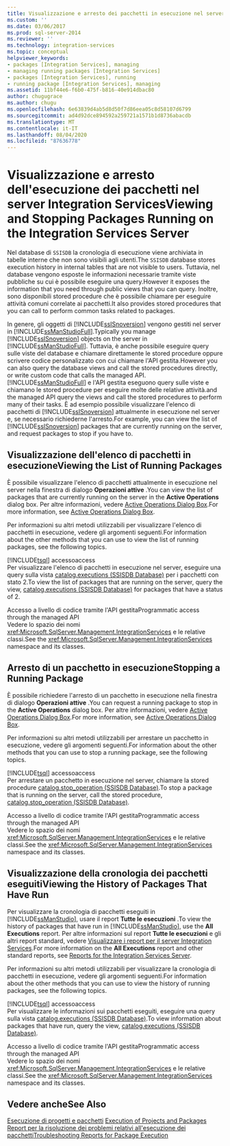 ```yaml
---
title: Visualizzazione e arresto dei pacchetti in esecuzione nel server Integration Services | Microsoft Docs
ms.custom: ''
ms.date: 03/06/2017
ms.prod: sql-server-2014
ms.reviewer: ''
ms.technology: integration-services
ms.topic: conceptual
helpviewer_keywords:
- packages [Integration Services], managing
- managing running packages [Integration Services]
- packages [Integration Services], running
- running package [Integration Services], managing
ms.assetid: 11bf44e6-f6b0-475f-b816-40e914dbac80
author: chugugrace
ms.author: chugu
ms.openlocfilehash: 6e63839d4ab5d8d50f7d86eea05c8d58107d6799
ms.sourcegitcommit: ad4d92dce894592a259721a1571b1d8736abacdb
ms.translationtype: MT
ms.contentlocale: it-IT
ms.lasthandoff: 08/04/2020
ms.locfileid: "87636778"
---
```

# <a name="viewing-and-stopping-packages-running-on-the-integration-services-server"></a><span data-ttu-id="787b2-102">Visualizzazione e arresto dell'esecuzione dei pacchetti nel server Integration Services</span><span class="sxs-lookup"><span data-stu-id="787b2-102">Viewing and Stopping Packages Running on the Integration Services Server</span></span>
  <span data-ttu-id="787b2-103">Nel database di `SSISDB` la cronologia di esecuzione viene archiviata in tabelle interne che non sono visibili agli utenti.</span><span class="sxs-lookup"><span data-stu-id="787b2-103">The `SSISDB` database stores execution history in internal tables that are not visible to users.</span></span> <span data-ttu-id="787b2-104">Tuttavia, nel database vengono esposte le informazioni necessarie tramite viste pubbliche su cui è possibile eseguire una query.</span><span class="sxs-lookup"><span data-stu-id="787b2-104">However it exposes the information that you need through public views that you can query.</span></span> <span data-ttu-id="787b2-105">Inoltre, sono disponibili stored procedure che è possibile chiamare per eseguire attività comuni correlate ai pacchetti.</span><span class="sxs-lookup"><span data-stu-id="787b2-105">It also provides stored procedures that you can call to perform common tasks related to packages.</span></span>  
  
 <span data-ttu-id="787b2-106">In genere, gli oggetti di [!INCLUDE[ssISnoversion](../includes/ssisnoversion-md.md)] vengono gestiti nel server in [!INCLUDE[ssManStudioFull](../includes/ssmanstudiofull-md.md)].</span><span class="sxs-lookup"><span data-stu-id="787b2-106">Typically you manage [!INCLUDE[ssISnoversion](../includes/ssisnoversion-md.md)] objects on the server in [!INCLUDE[ssManStudioFull](../includes/ssmanstudiofull-md.md)].</span></span> <span data-ttu-id="787b2-107">Tuttavia, è anche possibile eseguire query sulle viste del database e chiamare direttamente le stored procedure oppure scrivere codice personalizzato con cui chiamare l'API gestita.</span><span class="sxs-lookup"><span data-stu-id="787b2-107">However you can also query the database views and call the stored procedures directly, or write custom code that calls the managed API.</span></span> [!INCLUDE[ssManStudioFull](../includes/ssmanstudiofull-md.md)] <span data-ttu-id="787b2-108">e l'API gestita eseguono query sulle viste e chiamano le stored procedure per eseguire molte delle relative attività.</span><span class="sxs-lookup"><span data-stu-id="787b2-108">and the managed API query the views and call the stored procedures to perform many of their tasks.</span></span> <span data-ttu-id="787b2-109">È ad esempio possibile visualizzare l'elenco di pacchetti di [!INCLUDE[ssISnoversion](../includes/ssisnoversion-md.md)] attualmente in esecuzione nel server e, se necessario richiederne l'arresto.</span><span class="sxs-lookup"><span data-stu-id="787b2-109">For example, you can view the list of [!INCLUDE[ssISnoversion](../includes/ssisnoversion-md.md)] packages that are currently running on the server, and request packages to stop if you have to.</span></span>  
  
## <a name="viewing-the-list-of-running-packages"></a><span data-ttu-id="787b2-110">Visualizzazione dell'elenco di pacchetti in esecuzione</span><span class="sxs-lookup"><span data-stu-id="787b2-110">Viewing the List of Running Packages</span></span>  
 <span data-ttu-id="787b2-111">È possibile visualizzare l'elenco di pacchetti attualmente in esecuzione nel server nella finestra di dialogo **Operazioni attive** .</span><span class="sxs-lookup"><span data-stu-id="787b2-111">You can view the list of packages that are currently running on the server in the **Active Operations** dialog box.</span></span> <span data-ttu-id="787b2-112">Per altre informazioni, vedere [Active Operations Dialog Box](../../2014/integration-services/active-operations-dialog-box.md).</span><span class="sxs-lookup"><span data-stu-id="787b2-112">For more information, see [Active Operations Dialog Box](../../2014/integration-services/active-operations-dialog-box.md).</span></span>  
  
 <span data-ttu-id="787b2-113">Per informazioni su altri metodi utilizzabili per visualizzare l'elenco di pacchetti in esecuzione, vedere gli argomenti seguenti.</span><span class="sxs-lookup"><span data-stu-id="787b2-113">For information about the other methods that you can use to view the list of running packages, see the following topics.</span></span>  
  
 [!INCLUDE[tsql](../includes/tsql-md.md)] <span data-ttu-id="787b2-114">accesso</span><span class="sxs-lookup"><span data-stu-id="787b2-114">access</span></span>  
 <span data-ttu-id="787b2-115">Per visualizzare l'elenco di pacchetti in esecuzione nel server, eseguire una query sulla vista [catalog.executions &#40;SSISDB Database&#41;](/sql/integration-services/system-views/catalog-executions-ssisdb-database) per i pacchetti con stato 2.</span><span class="sxs-lookup"><span data-stu-id="787b2-115">To view the list of packages that are running on the server, query the view, [catalog.executions &#40;SSISDB Database&#41;](/sql/integration-services/system-views/catalog-executions-ssisdb-database) for packages that have a status of 2.</span></span>  
  
 <span data-ttu-id="787b2-116">Accesso a livello di codice tramite l'API gestita</span><span class="sxs-lookup"><span data-stu-id="787b2-116">Programmatic access through the managed API</span></span>  
 <span data-ttu-id="787b2-117">Vedere lo spazio dei nomi <xref:Microsoft.SqlServer.Management.IntegrationServices> e le relative classi.</span><span class="sxs-lookup"><span data-stu-id="787b2-117">See the <xref:Microsoft.SqlServer.Management.IntegrationServices> namespace and its classes.</span></span>  
  
## <a name="stopping-a-running-package"></a><span data-ttu-id="787b2-118">Arresto di un pacchetto in esecuzione</span><span class="sxs-lookup"><span data-stu-id="787b2-118">Stopping a Running Package</span></span>  
 <span data-ttu-id="787b2-119">È possibile richiedere l'arresto di un pacchetto in esecuzione nella finestra di dialogo **Operazioni attive** .</span><span class="sxs-lookup"><span data-stu-id="787b2-119">You can request a running package to stop in the **Active Operations** dialog box.</span></span> <span data-ttu-id="787b2-120">Per altre informazioni, vedere [Active Operations Dialog Box](../../2014/integration-services/active-operations-dialog-box.md).</span><span class="sxs-lookup"><span data-stu-id="787b2-120">For more information, see [Active Operations Dialog Box](../../2014/integration-services/active-operations-dialog-box.md).</span></span>  
  
 <span data-ttu-id="787b2-121">Per informazioni su altri metodi utilizzabili per arrestare un pacchetto in esecuzione, vedere gli argomenti seguenti.</span><span class="sxs-lookup"><span data-stu-id="787b2-121">For information about the other methods that you can use to stop a running package, see the following topics.</span></span>  
  
 [!INCLUDE[tsql](../includes/tsql-md.md)] <span data-ttu-id="787b2-122">accesso</span><span class="sxs-lookup"><span data-stu-id="787b2-122">access</span></span>  
 <span data-ttu-id="787b2-123">Per arrestare un pacchetto in esecuzione nel server, chiamare la stored procedure [catalog.stop_operation &#40;SSISDB Database&#41;](/sql/integration-services/system-stored-procedures/catalog-stop-operation-ssisdb-database).</span><span class="sxs-lookup"><span data-stu-id="787b2-123">To stop a package that is running on the server, call the stored procedure, [catalog.stop_operation &#40;SSISDB Database&#41;](/sql/integration-services/system-stored-procedures/catalog-stop-operation-ssisdb-database).</span></span>  
  
 <span data-ttu-id="787b2-124">Accesso a livello di codice tramite l'API gestita</span><span class="sxs-lookup"><span data-stu-id="787b2-124">Programmatic access through the managed API</span></span>  
 <span data-ttu-id="787b2-125">Vedere lo spazio dei nomi <xref:Microsoft.SqlServer.Management.IntegrationServices> e le relative classi.</span><span class="sxs-lookup"><span data-stu-id="787b2-125">See the <xref:Microsoft.SqlServer.Management.IntegrationServices> namespace and its classes.</span></span>  
  
## <a name="viewing-the-history-of-packages-that-have-run"></a><span data-ttu-id="787b2-126">Visualizzazione della cronologia dei pacchetti eseguiti</span><span class="sxs-lookup"><span data-stu-id="787b2-126">Viewing the History of Packages That Have Run</span></span>  
 <span data-ttu-id="787b2-127">Per visualizzare la cronologia di pacchetti eseguiti in [!INCLUDE[ssManStudio](../includes/ssmanstudio-md.md)], usare il report **Tutte le esecuzioni** .</span><span class="sxs-lookup"><span data-stu-id="787b2-127">To view the history of packages that have run in [!INCLUDE[ssManStudio](../includes/ssmanstudio-md.md)], use the **All Executions** report.</span></span> <span data-ttu-id="787b2-128">Per altre informazioni sul report **Tutte le esecuzioni** e gli altri report standard, vedere [Visualizzare i report per il server Integration Services](../../2014/integration-services/reports-for-the-integration-services-server.md).</span><span class="sxs-lookup"><span data-stu-id="787b2-128">For more information on the **All Executions** report and other standard reports, see [Reports for the Integration Services Server](../../2014/integration-services/reports-for-the-integration-services-server.md).</span></span>  
  
 <span data-ttu-id="787b2-129">Per informazioni su altri metodi utilizzabili per visualizzare la cronologia di pacchetti in esecuzione, vedere gli argomenti seguenti.</span><span class="sxs-lookup"><span data-stu-id="787b2-129">For information about the other methods that you can use to view the history of running packages, see the following topics.</span></span>  
  
 [!INCLUDE[tsql](../includes/tsql-md.md)] <span data-ttu-id="787b2-130">accesso</span><span class="sxs-lookup"><span data-stu-id="787b2-130">access</span></span>  
 <span data-ttu-id="787b2-131">Per visualizzare le informazioni sui pacchetti eseguiti, eseguire una query sulla vista [catalog.executions &#40;SSISDB Database&#41;](/sql/integration-services/system-views/catalog-executions-ssisdb-database).</span><span class="sxs-lookup"><span data-stu-id="787b2-131">To view information about packages that have run, query the view, [catalog.executions &#40;SSISDB Database&#41;](/sql/integration-services/system-views/catalog-executions-ssisdb-database).</span></span>  
  
 <span data-ttu-id="787b2-132">Accesso a livello di codice tramite l'API gestita</span><span class="sxs-lookup"><span data-stu-id="787b2-132">Programmatic access through the managed API</span></span>  
 <span data-ttu-id="787b2-133">Vedere lo spazio dei nomi <xref:Microsoft.SqlServer.Management.IntegrationServices> e le relative classi.</span><span class="sxs-lookup"><span data-stu-id="787b2-133">See the <xref:Microsoft.SqlServer.Management.IntegrationServices> namespace and its classes.</span></span>  
  
## <a name="see-also"></a><span data-ttu-id="787b2-134">Vedere anche</span><span class="sxs-lookup"><span data-stu-id="787b2-134">See Also</span></span>  
 <span data-ttu-id="787b2-135">[Esecuzione di progetti e pacchetti](packages/run-integration-services-ssis-packages.md) </span><span class="sxs-lookup"><span data-stu-id="787b2-135">[Execution of Projects and Packages](packages/run-integration-services-ssis-packages.md) </span></span>  
 [<span data-ttu-id="787b2-136">Report per la risoluzione dei problemi relativi all'esecuzione dei pacchetti</span><span class="sxs-lookup"><span data-stu-id="787b2-136">Troubleshooting Reports for Package Execution</span></span>](troubleshooting/troubleshooting-reports-for-package-execution.md)  
  
  
